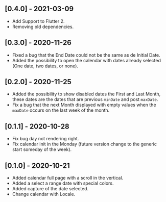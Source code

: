 ## [0.4.0] - 2021-03-09

- Add Support to Flutter 2.
- Removing old dependencies.

## [0.3.0] - 2020-11-26

- Fixed a bug that the End Date could not be the same as de Initial Date.
- Added the possibility to open the calendar with dates already selected (One date, two dates, or none).

## [0.2.0] - 2020-11-25

- Added the possibility to show disabled dates the First and Last Month, these dates are the dates that are previous `minDate` and post `maxDate`.
- Fix a bug that the next Month displayed with empty values when the `maxDate` occurs on the last week of the month.

## [0.1.1] - 2020-10-28

- Fix bug day not rendering right.
- Fix calendar init in the Monday (future version change to the generic start someday of the week).

## [0.1.0] - 2020-10-21

- Added calendar full page with a scroll in the vertical.
- Added a select a range date with special colors.
- Added capture of the date selected.
- Change calendar with Locale.
